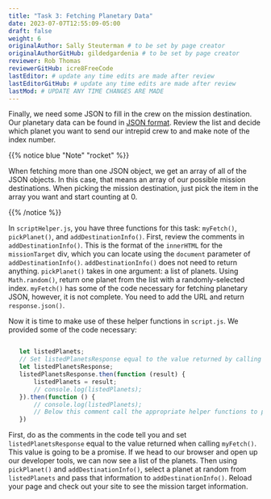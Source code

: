 ```yaml
---
title: "Task 3: Fetching Planetary Data"
date: 2023-07-07T12:55:09-05:00
draft: false
weight: 6
originalAuthor: Sally Steuterman # to be set by page creator
originalAuthorGitHub: gildedgardenia # to be set by page creator
reviewer: Rob Thomas
reviewerGitHub: icre8FreeCode
lastEditor: # update any time edits are made after review
lastEditorGitHub: # update any time edits are made after review
lastMod: # UPDATE ANY TIME CHANGES ARE MADE
---
```


Finally, we need some JSON to fill in the crew on the mission destination.
Our planetary data can be found in [JSON format](https://handlers.education.launchcode.org/static/planets.json).
Review the list and decide which planet you want to send our intrepid crew to and make note of the index number.

{{% notice blue "Note" "rocket" %}} 

   When fetching more than one JSON object, we get an array of all of the JSON objects.
   In this case, that means an array of our possible mission destinations.
   When picking the mission destination, just pick the item in the array you want and start counting at 0.

{{% /notice %}}

In `scriptHelper.js`, you have three functions for this task: `myFetch()`, `pickPlanet()`, and `addDestinationInfo()`.
First, review the comments in `addDestinationInfo()`.
This is the format of the `innerHTML` for the `missionTarget` div, which you can locate using the `document` parameter of `addDestinationInfo()`.
`addDestinationInfo()` does not need to return anything.
`pickPlanet()` takes in one argument: a list of planets. Using `Math.random()`, return one planet from the list with a randomly-selected index.
`myFetch()` has some of the code necessary for fetching planetary JSON, however, it is not complete. You need to add the URL and return `response.json()`.

Now it is time to make use of these helper functions in `script.js`.  We provided some of the code necessary:

```js

   let listedPlanets;
   // Set listedPlanetsResponse equal to the value returned by calling myFetch()
   let listedPlanetsResponse;
   listedPlanetsResponse.then(function (result) {
       listedPlanets = result;
       // console.log(listedPlanets);
   }).then(function () {
       // console.log(listedPlanets);
       // Below this comment call the appropriate helper functions to pick a planet fom the list of planets and add that information to your destination.
   })
```

First, do as the comments in the code tell you and set `listedPlanetsResponse` equal to the value returned when calling `myFetch()`. This value is going to be a promise. 
If we head to our browser and open up our developer tools, we can now see a list of the planets.
Then using `pickPlanet()` and `addDestinationInfo()`, select a planet at random from `listedPlanets` and pass that information to `addDestinationInfo()`.
Reload your page and check out your site to see the mission target information.  
